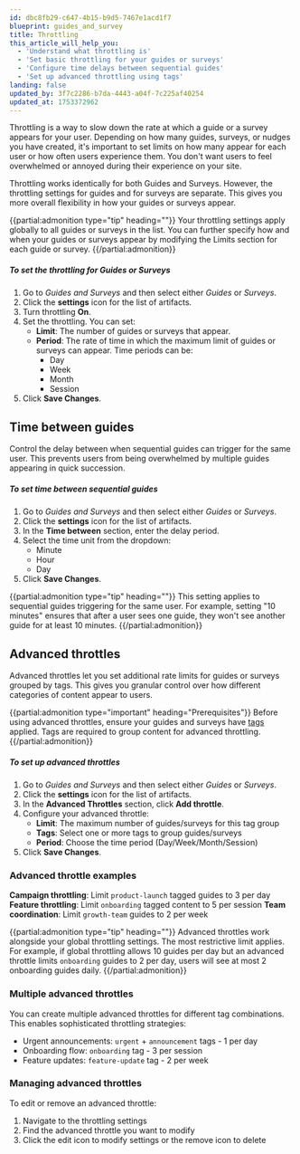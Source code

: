 ```yaml
---
id: dbc8fb29-c647-4b15-b9d5-7467e1acd1f7
blueprint: guides_and_survey
title: Throttling
this_article_will_help_you:
  - 'Understand what throttling is'
  - 'Set basic throttling for your guides or surveys'
  - 'Configure time delays between sequential guides'
  - 'Set up advanced throttling using tags'
landing: false
updated_by: 3f7c2286-b7da-4443-a04f-7c225af40254
updated_at: 1753372962
---
```

Throttling is a way to slow down the rate at which a guide or a survey appears for your user. Depending on how many guides, surveys, or nudges you have created, it's important to set limits on how many appear for each user or how often users experience them. You don't want users to feel overwhelmed or annoyed during their experience on your site.

Throttling works identically for both Guides and Surveys. However, the throttling settings for guides and for surveys are separate. This gives you more overall flexibility in how your guides or surveys appear.

{{partial:admonition type="tip" heading=""}}
Your throttling settings apply globally to all guides or surveys in the list. You can further specify how and when your guides or surveys appear by modifying the Limits section for each guide or survey.
{{/partial:admonition}}

##### To set the throttling for Guides or Surveys

1. Go to *Guides and Surveys* and then select either *Guides* or *Surveys*.
2. Click the **settings** icon for the list of artifacts.
3. Turn throttling **On**.
4. Set the throttling. You can set:
    - **Limit**: The number of guides or surveys that appear.
    - **Period**: The rate of time in which the maximum limit of guides or surveys can appear. Time periods can be:
        - Day
        - Week
        - Month
        - Session
5. Click **Save Changes**.

## Time between guides

Control the delay between when sequential guides can trigger for the same user. This prevents users from being overwhelmed by multiple guides appearing in quick succession.

##### To set time between sequential guides

1. Go to *Guides and Surveys* and then select either *Guides* or *Surveys*.
2. Click the **settings** icon for the list of artifacts.
3. In the **Time between** section, enter the delay period.
4. Select the time unit from the dropdown:
    - Minute
    - Hour
    - Day
5. Click **Save Changes**.

{{partial:admonition type="tip" heading=""}}
This setting applies to sequential guides triggering for the same user. For example, setting "10 minutes" ensures that after a user sees one guide, they won't see another guide for at least 10 minutes.
{{/partial:admonition}}

## Advanced throttles

Advanced throttles let you set additional rate limits for guides or surveys grouped by tags. This gives you granular control over how different categories of content appear to users.

{{partial:admonition type="important" heading="Prerequisites"}}
Before using advanced throttles, ensure your guides and surveys have [tags](/docs/guides-and-surveys/tags) applied. Tags are required to group content for advanced throttling.
{{/partial:admonition}}

##### To set up advanced throttles

1. Go to *Guides and Surveys* and then select either *Guides* or *Surveys*.
2. Click the **settings** icon for the list of artifacts.
3. In the **Advanced Throttles** section, click **Add throttle**.
4. Configure your advanced throttle:
    - **Limit**: The maximum number of guides/surveys for this tag group
    - **Tags**: Select one or more tags to group guides/surveys
    - **Period**: Choose the time period (Day/Week/Month/Session)
5. Click **Save Changes**.

### Advanced throttle examples

**Campaign throttling**: Limit `product-launch` tagged guides to 3 per day
**Feature throttling**: Limit `onboarding` tagged content to 5 per session
**Team coordination**: Limit `growth-team` guides to 2 per week

{{partial:admonition type="tip" heading=""}}
Advanced throttles work alongside your global throttling settings. The most restrictive limit applies. For example, if global throttling allows 10 guides per day but an advanced throttle limits `onboarding` guides to 2 per day, users will see at most 2 onboarding guides daily.
{{/partial:admonition}}

### Multiple advanced throttles

You can create multiple advanced throttles for different tag combinations. This enables sophisticated throttling strategies:

- Urgent announcements: `urgent` + `announcement` tags - 1 per day
- Onboarding flow: `onboarding` tag - 3 per session
- Feature updates: `feature-update` tag - 2 per week

### Managing advanced throttles

To edit or remove an advanced throttle:

1. Navigate to the throttling settings
2. Find the advanced throttle you want to modify
3. Click the edit icon to modify settings or the remove icon to delete

